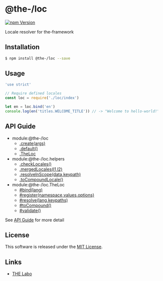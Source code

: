 @the-/loc
==========

<!---
This file is generated by the-tmpl. Do not update manually.
--->

<!-- Badge Start -->
<a name="badges"></a>

[![npm Version][bd_npm_shield_url]][bd_npm_url]

[bd_repo_url]: https://github.com/the-labo/the
[bd_travis_url]: http://travis-ci.org/the-labo/the
[bd_travis_shield_url]: http://img.shields.io/travis/the-labo/the.svg?style=flat
[bd_travis_com_url]: http://travis-ci.com/the-labo/the
[bd_travis_com_shield_url]: https://api.travis-ci.com/the-labo/the.svg?token=
[bd_license_url]: https://github.com/the-labo/the/blob/master/LICENSE
[bd_npm_url]: http://www.npmjs.org/package/@the-/loc
[bd_npm_shield_url]: http://img.shields.io/npm/v/@the-/loc.svg?style=flat
[bd_standard_url]: http://standardjs.com/
[bd_standard_shield_url]: https://img.shields.io/badge/code%20style-standard-brightgreen.svg

<!-- Badge End -->


<!-- Description Start -->
<a name="description"></a>

Locale resolver for the-framework

<!-- Description End -->


<!-- Overview Start -->
<a name="overview"></a>




<!-- Overview End -->


<!-- Sections Start -->
<a name="sections"></a>

<!-- Section from "doc/readme/01.Installation.md.hbs" Start -->

<a name="section-doc-readme-01-installation-md"></a>

Installation
-----

```bash
$ npm install @the-/loc --save
```


<!-- Section from "doc/readme/01.Installation.md.hbs" End -->

<!-- Section from "doc/readme/02.Usage.md.hbs" Start -->

<a name="section-doc-readme-02-usage-md"></a>

Usage
---------

```javascript
'use strict'

// Require defined locales
const loc = require('./loc/index')

let en = loc.bind('en')
console.log(en('titles.WELCOME_TITLE')) // -> "Welcome to hello-world!"

```


<!-- Section from "doc/readme/02.Usage.md.hbs" End -->


<!-- Sections Start -->

<a name="api"></a>

## API Guide


- module:@the-/loc
  - [.create(args)](./doc/api/api.md#module_@the-/loc.create)
  - [.default()](./doc/api/api.md#module_@the-/loc.default)
  - [.TheLoc](./doc/api/api.md#module_@the-/loc.TheLoc)
- module:@the-/loc.helpers
  - [.checkLocales()](./doc/api/api.md#module_@the-/loc.helpers.checkLocales)
  - [.mergedLocales(l1,l2)](./doc/api/api.md#module_@the-/loc.helpers.mergedLocales)
  - [.resolveInScope(data,keypath)](./doc/api/api.md#module_@the-/loc.helpers.resolveInScope)
  - [.toCompoundLocale()](./doc/api/api.md#module_@the-/loc.helpers.toCompoundLocale)
- module:@the-/loc.TheLoc
  - [#bind(lang)](./doc/api/api.md#module_@the-/loc.TheLoc#bind)
  - [#register(namespace,values,options)](./doc/api/api.md#module_@the-/loc.TheLoc#register)
  - [#resolve(lang,keypaths)](./doc/api/api.md#module_@the-/loc.TheLoc#resolve)
  - [#toCompound()](./doc/api/api.md#module_@the-/loc.TheLoc#toCompound)
  - [#validate()](./doc/api/api.md#module_@the-/loc.TheLoc#validate)

See [API Guide](./doc/api/api.md) for more detail


<!-- LICENSE Start -->
<a name="license"></a>

License
-------
This software is released under the [MIT License](https://github.com/the-labo/the/blob/master/LICENSE).

<!-- LICENSE End -->


<!-- Links Start -->
<a name="links"></a>

Links
------

+ [THE Labo][the_labo_url]

[the_labo_url]: https://github.com/the-labo

<!-- Links End -->

